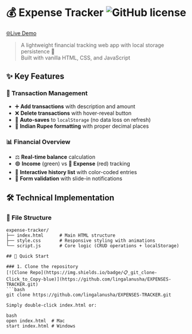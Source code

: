 # 💰 Expense Tracker ![GitHub license](https://img.shields.io/badge/license-MIT-blue)
[🌐Live Demo](https://expensestrackern.netlify.app/)  

> A lightweight financial tracking web app with local storage persistence 💾  
> Built with vanilla HTML, CSS, and JavaScript

## ✨ Key Features

### 📝 Transaction Management
- ➕ **Add transactions** with description and amount
- ❌ **Delete transactions** with hover-reveal button
- 💾 **Auto-saves** to `localStorage` (no data loss on refresh)
- 🔢 **Indian Rupee formatting** with proper decimal places

### 📊 Financial Overview
- ⚖️ **Real-time balance** calculation
- 🟢 **Income** (green) vs 🔴 **Expense** (red) tracking
- 📜 **Interactive history list** with color-coded entries
- 🔔 **Form validation** with slide-in notifications

## 🛠️ Technical Implementation

### 📂 File Structure
```plaintext
expense-tracker/
├── index.html      # Main HTML structure
├── style.css       # Responsive styling with animations
└── script.js       # Core logic (CRUD operations + localStorage)

## 🚀 Quick Start

### 1. Clone the repository
[![Clone Repo](https://img.shields.io/badge/📋_git_clone-Click_to_Copy-blue)](https://github.com/lingalanusha/EXPENSES-TRACKER.git)
```bash
git clone https://github.com/lingalanusha/EXPENSES-TRACKER.git

Simply double-click index.html or:

bash
open index.html  # Mac
start index.html # Windows 
